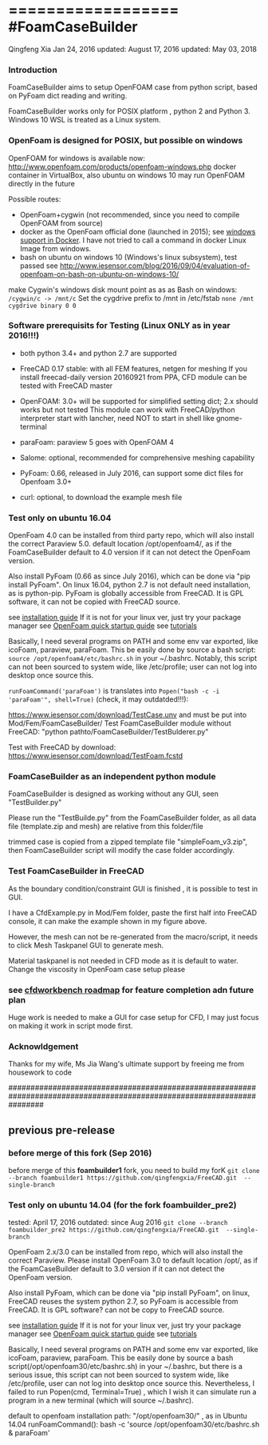 ==================
#FoamCaseBuilder
==================

Qingfeng Xia
Jan 24, 2016
updated: August 17, 2016
updated: May 03, 2018


### Introduction

FoamCaseBuilder aims to setup OpenFOAM case from python script, based on PyFoam dict reading and writing. 

FoamCaseBuilder works only for POSIX platform , python 2 and Python 3. Windows 10 WSL is treated as a Linux system.

### OpenFoam is designed for POSIX, but possible on windows

OpenFOAM for windows is available now: http://www.openfoam.com/products/openfoam-windows.php
docker container in VirtualBox, also  ubuntu on windows 10 may run OpenFOAM directly in the future

Possible routes:

- OpenFoam+cygwin (not recommended, since you need to compile OpenFOAM from source)
- docker as the OpenFoam official done (launched in 2015); 
see [windows support in Docker](http://www.openfoam.com/download/install-windows.php).
I have not tried to call a command in docker Linux Image from windows. 
- bash on ubuntu on windows 10 (Windows's linux subsystem), test passed
see <http://www.iesensor.com/blog/2016/09/04/evaluation-of-openfoam-on-bash-on-ubuntu-on-windows-10/>

make Cygwin's windows disk mount point as as as Bash on windows: 
`/cygwin/c -> /mnt/c`
Set the cygdrive prefix to /mnt in /etc/fstab
`none /mnt cygdrive binary 0 0`

### Software prerequisits for Testing (Linux ONLY as in year 2016!!!)

- both python 3.4+ and python 2.7 are supported
- FreeCAD 0.17 stable: with all FEM features, netgen for meshing 
If you install freecad-daily version 20160921 from PPA, CFD module can be tested with FreeCAD master

- OpenFOAM: 3.0+ will be supported for simplified setting dict; 2.x should works but not tested
  This module can work with FreeCAD/python interpreter start with lancher, need NOT to start in shell like gnome-terminal
- paraFoam: paraview 5 goes with OpenFOAM 4
- Salome: optional, recommended for comprehensive meshing capability
- PyFoam:  0.66, released in July 2016, can support some dict files for Openfoam 3.0+
- curl: optional, to download the example mesh file


### Test only on ubuntu 16.04

OpenFoam 4.0 can be installed from third party repo, which will also install the correct Paraview 5.0.  default location /opt/openfoam4/, as if the FoamCaseBuilder default to 4.0 version if it can not detect the OpenFoam version.

Also install PyFoam (0.66 as since July 2016), which can be done via "pip install PyFoam". On linux 16.04, python 2.7 is not default need installation, as is python-pip. PyFoam is globally accessible from FreeCAD. It is GPL software, it can not be copied with FreeCAD source. 

see [installation guide](http://www.openfoam.com/download/install-binary.php) If it is not for your linux ver, just try your package manager
see [OpenFoam quick startup guide](http://www.openfoam.org/)
see [tutorials](http://cfd.direct/openfoam/user-guide/) 

Basically, I need several programs on PATH and some env var exported, like icoFoam, paraview, paraFoam. This be easily done by source a bash script: `source /opt/openfoam4/etc/bashrc.sh` in your ~/.bashrc. Notably, this script can not been sourced to system wide, like /etc/profile;  user can not log into desktop once source this. 

`runFoamCommand('paraFoam')` is translates into `Popen("bash -c -i 'paraFoam'", shell=True)` (check, it may outdatded!!!):

https://www.iesensor.com/download/TestCase.unv and must be put into Mod/Fem/FoamCaseBuilder/
Test FoamCaseBuilder module without FreeCAD: "python pathto/FoamCaseBuilder/TestBulderer.py"

Test with FreeCAD by download: https://www.iesensor.com/download/TestFoam.fcstd


### FoamCaseBuilder as an independent python module

FoamCaseBuilder  is designed as working without any GUI, seen "TestBuilder.py"

Please run the "TestBuilde.py" from the FoamCaseBuilder folder, as all data file (template.zip and mesh) are relative from this folder/file

trimmed case is copied from a zipped template file "simpleFoam_v3.zip", then FoamCaseBuilder script will modify the case folder accordingly. 

### Test FoamCaseBuilder in FreeCAD

As the boundary condition/constraint GUI is finished , it is possible to test in GUI. 

I have a CfdExample.py in Mod/Fem folder,  paste the first half into FreeCAD console, it can make the example shown in my figure above.

However, the mesh can not be re-generated from the macro/script, it needs to click Mesh Taskpanel GUI to generate mesh.

Material taskpanel is not needed in CFD mode as it is default to water. Change the viscosity in OpenFoam case setup please

### see [cfdworkbench roadmap](../Roadmap.md) for feature completion adn future plan

Huge work is needed to make a GUI for case setup for CFD, I may just focus on making it work in script mode first. 

### Acknowldgement

Thanks for my wife, Ms Jia Wang's ultimate support by freeing me from housework to code

########################################################################################################################

## previous pre-release

### before merge of this fork (Sep 2016)

before merge of this **foambuilder1** fork, you need to build my forK
`git clone --branch foambuilder1 https://github.com/qingfengxia/FreeCAD.git  --single-branch`

### Test only on ubuntu 14.04 (for the fork foambuilder_pre2)
tested: April 17, 2016
outdated: since Aug 2016
`git clone --branch foambuilder_pre2 https://github.com/qingfengxia/FreeCAD.git  --single-branch`

OpenFoam 2.x/3.0 can be installed from repo, which will also install the correct Paraview.  Please install OpenFoam 3.0 to default location /opt/, as if the FoamCaseBuilder default to 3.0 version if it can not detect the OpenFoam version.

Also install PyFoam, which can be done via "pip install PyFoam", on linux, FreeCAD reuses the system python 2.7, so PyFoam is accessible from FreeCAD. It is GPL software? can not be copy to FreeCAD source. 

see [installation guide](http://www.openfoam.com/download/install-binary.php) If it is not for your linux ver, just try your package manager
see [OpenFoam quick startup guide](http://www.openfoam.org/)
see [tutorials](http://cfd.direct/openfoam/user-guide/) 

Basically, I need several programs on PATH and some env var exported, like icoFoam, paraview, paraFoam. This be easily done by source a bash script(/opt/openfoam30/etc/bashrc.sh) in your ~/.bashrc, but there is a serious issue,  this script can not been sourced to system wide, like /etc/profile,  user can not log into desktop once source this. Nevertheless, I failed to run Popen(cmd, Terminal=True) , which I wish it can simulate run a program in a new terminal (which will source ~/.bashrc).

default to openfoam installation path: "/opt/openfoam30/" , as in Ubuntu 14.04
runFoamCommand():
bash -c 'source /opt/openfoam30/etc/bashrc.sh & paraFoam'